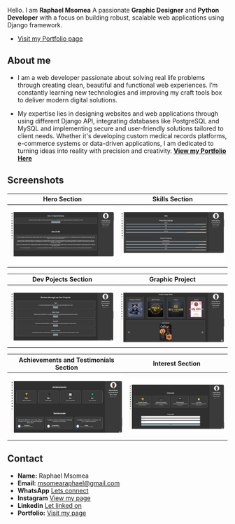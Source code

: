Hello. I am **Raphael Msomea** A passionate **Graphic Designer** and **Python Developer** with a focus on building robust, scalable web applications using Django framework.
- [Visit my Portfolio page](https://msomea.github.io/msomea/)

## About me
- I am a web developer passionate about solving real life problems through creating clean, beautiful and functional web experiences. I’m constantly learning new technologies and improving my craft tools box to deliver modern digital solutions.

- My expertise lies in designing websites and web applications through using different Django API, integrating databases like PostgreSQL and MySQL and implementing secure and user-friendly solutions tailored to client needs. Whether it's developing custom medical records platforms, e-commerce systems or data-driven applications, I am dedicated to turning ideas into reality with precision and creativity.
**[View my Portfolio Here](https://msomea.github.io/msomea/)**

## Screenshots
| Hero Section | Skills Section |
|--------------|---------------|
| ![Hero](static/images/screenshots/hero.png) | ![About](static/images/screenshots/skills.png) |

| Dev Pojects Section   | Graphic Project |
|------------------|-------------------|
| ![Skills](static/images/screenshots/dev.png) | ![Education](static/images/screenshots/graphic.png) |

| Achievements and Testimonials Section | Interest Section |
|------------------|-------------------|
| ![Projects](static/images/screenshots/archievement.png) | ![Contact](static/images/screenshots/interest.png) |

## Contact
- **Name:** Raphael Msomea
- **Email:** msomearaphael@gmail.com
- **WhatsApp** [Lets connect](https://wa.me/255652636226?text=Hello%20CallyGRAPHIC)
- **Instagram** [View my page](https://www.instagram.com/callygraphic_tz)
- **Linkedin** [Let linked on](https://www.linkedin.com/in/msomea)
- **Portfolio:** [Visit my page](https://msomea.github.io/msomea/)






